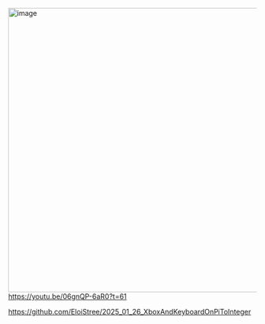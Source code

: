 [<img width="955" height="577" alt="image" src="https://github.com/user-attachments/assets/4c743a6c-c79b-4dec-988b-3a023ddd84c4" />](https://youtu.be/06gnQP-6aR0?t=61)
https://youtu.be/06gnQP-6aR0?t=61



https://github.com/EloiStree/2025_01_26_XboxAndKeyboardOnPiToInteger

